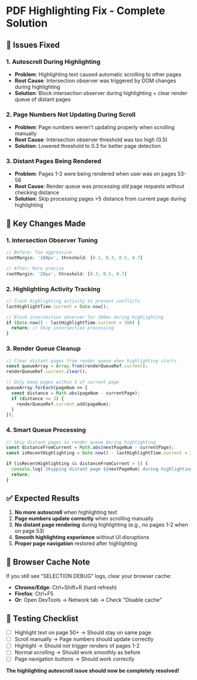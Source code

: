 # PDF Highlighting Fix - Complete Solution

## 🔧 Issues Fixed

### 1. **Autoscroll During Highlighting**
- **Problem**: Highlighting text caused automatic scrolling to other pages
- **Root Cause**: Intersection observer was triggered by DOM changes during highlighting
- **Solution**: Block intersection observer during highlighting + clear render queue of distant pages

### 2. **Page Numbers Not Updating During Scroll**
- **Problem**: Page numbers weren't updating properly when scrolling manually  
- **Root Cause**: Intersection observer threshold was too high (0.5)
- **Solution**: Lowered threshold to 0.3 for better page detection

### 3. **Distant Pages Being Rendered**
- **Problem**: Pages 1-2 were being rendered when user was on pages 53-58
- **Root Cause**: Render queue was processing old page requests without checking distance
- **Solution**: Skip processing pages >5 distance from current page during highlighting

## 🎯 Key Changes Made

### 1. **Intersection Observer Tuning**
```typescript
// Before: Too aggressive
rootMargin: '100px', threshold: [0.1, 0.3, 0.5, 0.7]

// After: More precise  
rootMargin: '20px', threshold: [0.3, 0.5, 0.7]
```

### 2. **Highlighting Activity Tracking**
```typescript
// Track highlighting activity to prevent conflicts
lastHighlightTime.current = Date.now();

// Block intersection observer for 300ms during highlighting
if (Date.now() - lastHighlightTime.current < 300) {
  return; // Skip intersection processing
}
```

### 3. **Render Queue Cleanup**
```typescript
// Clear distant pages from render queue when highlighting starts
const queueArray = Array.from(renderQueueRef.current);
renderQueueRef.current.clear();

// Only keep pages within 3 of current page
queueArray.forEach(pageNum => {
  const distance = Math.abs(pageNum - currentPage);
  if (distance <= 3) {
    renderQueueRef.current.add(pageNum);
  }
});
```

### 4. **Smart Queue Processing** 
```typescript
// Skip distant pages in render queue during highlighting
const distanceFromCurrent = Math.abs(nextPageNum - currentPage);
const isRecentHighlighting = Date.now() - lastHighlightTime.current < 2000;

if (isRecentHighlighting && distanceFromCurrent > 5) {
  console.log(`Skipping distant page ${nextPageNum} during highlighting`);
  return;
}
```

## ✅ Expected Results

1. **No more autoscroll** when highlighting text
2. **Page numbers update correctly** when scrolling manually
3. **No distant page rendering** during highlighting (e.g., no pages 1-2 when on page 53)
4. **Smooth highlighting experience** without UI disruptions
5. **Proper page navigation** restored after highlighting

## 🧹 Browser Cache Note

If you still see "SELECTION DEBUG" logs, clear your browser cache:
- **Chrome/Edge**: Ctrl+Shift+R (hard refresh)
- **Firefox**: Ctrl+F5  
- **Or**: Open DevTools → Network tab → Check "Disable cache"

## 🎯 Testing Checklist

- [ ] Highlight text on page 50+ → Should stay on same page
- [ ] Scroll manually → Page numbers should update correctly
- [ ] Highlight → Should not trigger renders of pages 1-2
- [ ] Normal scrolling → Should work smoothly as before
- [ ] Page navigation buttons → Should work correctly

**The highlighting autoscroll issue should now be completely resolved!**